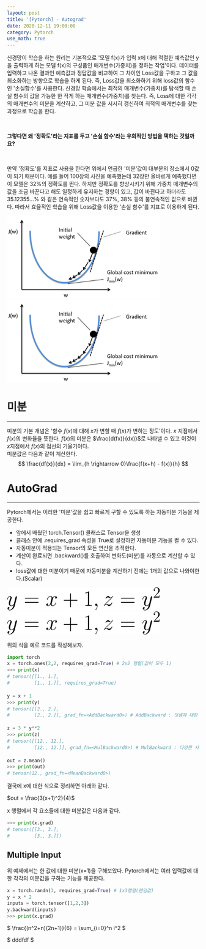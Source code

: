 ```yaml
---
layout: post
title: '[Pytorch] - Autograd'
date: 2020-12-11 19:00:00 
category: Pytorch
use_math: true
---
```

신경망이 학습을 하는 원리는 기본적으로 '모델 f(x)가 입력 x에 대해 적절한 예측값인 y을 출력하게 하는 모델 f(x)의 구성품인 매개변수(가중치)을 정하는 작업'이다. 데이터를 입력하고 나온 결과인 예측값과 정답값을 비교하여 그 차이인 Loss값을 구하고 그 값을 최소화하는 방향으로 학습을 하게 된다. 즉, Loss값을 최소화하기 위해 loss값의 함수인 '손실함수'를 사용한다.
신경망 학습에서는 최적의 매개변수(가중치)를 탐색할 때 손실 함수의 값을 가능한 한 작게 하는 매개변수(가중치)를 찾는다. 즉, Loss에 대한 각각의 매개변수의 미분을 계산하고, 그 미분 값을 서서히 갱신하여 최적의 매개변수를 찾는 과정으로 학습을 한다.

<br>

**그렇다면 왜 '정확도'라는 지표를 두고 '손실 함수'라는 우회적인 방법을 택하는 것일까요?**

<br>

만약 '정확도'를 지표로 사용을 한다면 위에서 언급한 '미분'값이 대부분의 장소에서 0값이 되기 때문이다. 예를 들어 100장의 사진을 예측했는데 32장만 올바르게 예측했다면 이 모델은 32%의 정확도를 띈다. 하지만 정확도를 향상시키기 위해 가중치 매개변수의 값을 조금 바꾼다고 해도 일정하게 유지하는 경향이 있고, 값이 바뀐다고 하더라도 35.12355...% 와 같은 연속적인 숫자보다도 37%, 38% 등의 불연속적인 값으로 바뀐다.
따라서 효율적인 학습을 위해 Loss값을 이용한 '손실 함수'를 지표로 이용하게 된다.

<img  src="/public/img/pytorch/gradient-descent-graph.png" width="400" style='margin: 0px auto;'/>
<img  src="../public/img/pytorch/gradient-descent-graph.png" width="400" style='margin: 0px auto;'/>

# 미분
<hr>

미분의 기본 개념은 '함수 $f(x)$에 대해 $x$가 변할 때 $f(x)$가 변하는 정도'이다. $x$ 지점에서 $f(x)$의 변화율을 뜻한다. $f(x)$의 미분은 $\frac{d(fx)}{dx)}$로 나타낼 수 있고 이것이 $x$지점에서 $f(x)$의 접선의 기울기이다.
<br>
미분값은 다음과 같이 계산한다.
<span class='math-font'>
$$
\frac{df(x)}{dx} = \lim_{h \rightarrow 0}\frac{f(x+h) - f(x)}{h}
$$
</span>











# AutoGrad
<hr>

Pytorch에서는 이러한 '미분'값을 쉽고 빠르게 구할 수 있도록 하는 자동미분 기능을 제공한다.
- 앞에서 배웠던 torch.Tensor() 클래스로 Tensor을 생성
- 클래스 안에 .requires_grad 속성을 True로 설정하면 자동미분 기능을 켤 수 있다.
- 자동미분이 적용되는 Tensor의 모든 연산을 추적한다.
- 계산이 완료되면 .backward()를 호출하여 변화도(미분)를 자동으로 계산할 수 있다.
- loss값에 대한 미분이기 때문에 자동미분을 계산하기 전에는 1개의 값으로 나와야한다.(Scalar)

<img class='center-image' src="/public/img/pytorch/eq1.png" width="400"/>
<img class='center-image' src="../public/img/pytorch/eq1.png" width="400"/>

<br>

위의 식을 예로 코드를 작성해보자.

```python
import torch
x = torch.ones(2,2, requires_grad=True) # 2x2 행렬(값이 모두 1)
>>> print(x)
# tensor([[1., 1.],
#         [1., 1.]], requires_grad=True)

y = x + 1 
>>> print(y)
# tensor([[2., 2.],
#         [2., 2.]], grad_fn=<AddBackward0>) # AddBackward : 덧셈에 대한 미분 추적

z = 3 * y**2
>>> print(z)
# tensor([[12., 12.],
#         [12., 12.]], grad_fn=<MulBackward0>) # MulBackward : 다양한 사칙연산에 대한 미분 추적

out = z.mean()
>>> print(out)
# tensor(12., grad_fn=<MeanBackward0>)
```

결국에 x에 대한 식으로 정리하면 아래와 같다.

<span class='math-font'> $out = \frac{3(x+1)^2}{4}$</span>

x 행렬에서 각 요소들에 대한 미분값은 다음과 같다.

```python
>>> print(x.grad)
# tensor([[3., 3.],
#         [3., 3.]])
```

## Multiple Input
위 예제에서는 한 값에 대한 미분(x=1)을 구해보았다. Pytorch에서는 여러 입력값에 대한 각각의 미분값을 구하는 기능을 제공한다.

```python
x = torch.randn(3, requires_grad=True) # 1x3행렬(랜덤값)
y = x * 2
inputs = torch.tensor([1,2,3])
y.backward(inputs)
>>> print(x.grad)

```

$
\frac{(n^2+n)(2n+1)}{6} = 
\sum_{i=0}^n i^2 
$

$
dddfdf
$


<br>
<br>
<br>
<br>
<br>
<br>
<br>
<br>
<br><br>
<br>
<br>
<br>
<br>
<br>
<br>
<br>
<br><br>
<br>
<br>
<br>
<br>
<br>
<br>
<br>
<br><br>
<br>
<br>
<br>
<br>
<br>
<br>
<br>
<br><br>
<br>
<br>
<br>
<br>
<br>
<br>
<br>
<br><br>
<br>
<br>
<br>
<br>
<br>
<br>
<br>
<br><br>
<br>
<br>
<br>
<br>
<br>
<br>
<br>
<br><br>
<br>
<br>
<br>
<br>
<br>
<br>
<br>
<br><br>
<br>
<br>
<br>
<br>
<br>
<br>
<br>
<br><br>
<br>
<br>
<br>
<br>
<br>
<br>
<br>
<br><br>
<br>
<br>
<br>
<br>
<br>
<br>
<br>
<br><br>
<br>
<br>
<br>
<br>
<br>
<br>
<br>
<br><br>
<br>
<br>
<br>
<br>
<br>
<br>
<br>
<br><br>
<br>
<br>
<br>
<br>
<br>
<br>
<br>
<br><br>
<br>
<br>
<br>
<br>
<br>
<br>
<br>
<br><br>
<br>
<br>
<br>
<br>
<br>
<br>
<br>
<br>